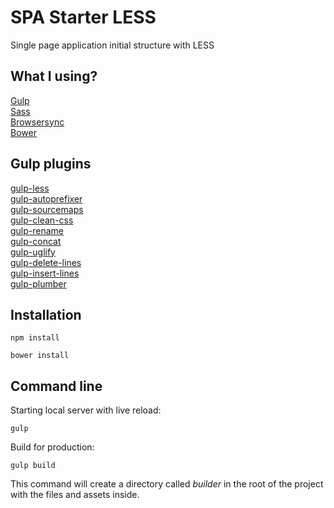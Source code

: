 # SPA Starter LESS

Single page application initial structure with LESS 

## What I using?

[Gulp](http://gulpjs.com)<br />
[Sass](http://lesscss.org/)<br />
[Browsersync](https://www.browsersync.io)<br />
[Bower](https://bower.io/)<br />

## Gulp plugins

[gulp-less](https://www.npmjs.com/package/gulp-less)<br />
[gulp-autoprefixer](https://www.npmjs.com/package/gulp-autoprefixer)<br />
[gulp-sourcemaps](https://www.npmjs.com/package/gulp-sourcemaps)<br />
[gulp-clean-css](https://www.npmjs.com/package/gulp-clean-css)<br />
[gulp-rename](https://www.npmjs.com/package/gulp-rename)<br />
[gulp-concat](https://www.npmjs.com/package/gulp-concat)<br />
[gulp-uglify](https://www.npmjs.com/package/gulp-uglify)<br />
[gulp-delete-lines](https://www.npmjs.com/package/gulp-delete-lines)<br />
[gulp-insert-lines](https://www.npmjs.com/package/gulp-insert-lines)<br />
[gulp-plumber](https://www.npmjs.com/package/gulp-plumber)<br />

## Installation

```
npm install
```

```
bower install
```

## Command line

Starting local server with live reload:

```
gulp
```

Build for production:

```
gulp build
```

This command will create a directory called <i>builder</i> in the root of the project with the files and assets inside.
